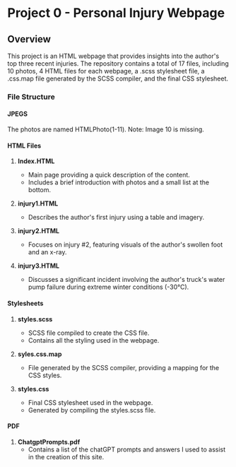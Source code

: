 # Project 0 - Personal Injury Webpage

## Overview

This project is an HTML webpage that provides insights into the author's top three recent injuries. The repository contains a total of 17 files, including 10 photos, 4 HTML files for each webpage, a .scss stylesheet file, a .css.map file generated by the SCSS compiler, and the final CSS stylesheet.

### File Structure

#### JPEGS

The photos are named HTMLPhoto(1-11). Note: Image 10 is missing.

#### HTML Files

1. **Index.HTML**
   - Main page providing a quick description of the content.
   - Includes a brief introduction with photos and a small list at the bottom.

2. **injury1.HTML**
   - Describes the author's first injury using a table and imagery.

3. **injury2.HTML**
   - Focuses on injury #2, featuring visuals of the author's swollen foot and an x-ray.

4. **injury3.HTML**
   - Discusses a significant incident involving the author's truck's water pump failure during extreme winter conditions (-30°C).

#### Stylesheets

1. **styles.scss**
   - SCSS file compiled to create the CSS file.
   - Contains all the styling used in the webpage.

2. **syles.css.map**
   - File generated by the SCSS compiler, providing a mapping for the CSS styles.

3. **styles.css**
   - Final CSS stylesheet used in the webpage.
   - Generated by compiling the styles.scss file.

#### PDF

1. **ChatgptPrompts.pdf**
   - Contains a list of the chatGPT prompts and answers I used to assist in the creation of this site.
